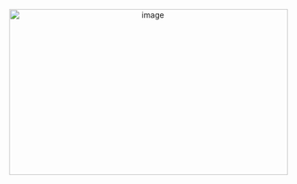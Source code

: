 <div align="center" >
  <img src="programming.jpg" alt="image" height="300px" width="100%" border-radius="20px" />
</div>
